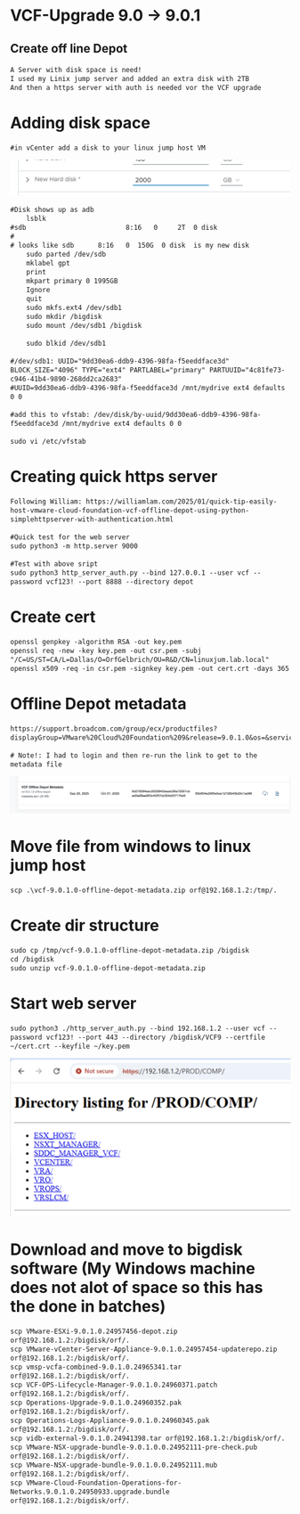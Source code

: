 # VCF-Upgrade 9.0 -> 9.0.1

## Create off line Depot

```
A Server with disk space is need!
I used my Linix jump server and added an extra disk with 2TB
And then a https server with auth is needed vor the VCF upgrade
```

# Adding disk space
```
#in vCenter add a disk to your linux jump host VM
```

![GitHub](AddDisk1.png)

```
#Disk shows up as adb
	lsblk
#sdb                         8:16   0     2T  0 disk
#
# looks like sdb      8:16   0  150G  0 disk  is my new disk 
	sudo parted /dev/sdb
	mklabel gpt
	print
	mkpart primary 0 1995GB
	Ignore
	quit
	sudo mkfs.ext4 /dev/sdb1
	sudo mkdir /bigdisk
	sudo mount /dev/sdb1 /bigdisk
	
	sudo blkid /dev/sdb1

#/dev/sdb1: UUID="9dd30ea6-ddb9-4396-98fa-f5eeddface3d" BLOCK_SIZE="4096" TYPE="ext4" PARTLABEL="primary" PARTUUID="4c81fe73-c946-41b4-9890-268dd2ca2683"
#UUID=9dd30ea6-ddb9-4396-98fa-f5eeddface3d /mnt/mydrive ext4 defaults 0 0

#add this to vfstab: /dev/disk/by-uuid/9dd30ea6-ddb9-4396-98fa-f5eeddface3d /mnt/mydrive ext4 defaults 0 0

sudo vi /etc/vfstab
```

# Creating quick https server

```
Following William: https://williamlam.com/2025/01/quick-tip-easily-host-vmware-cloud-foundation-vcf-offline-depot-using-python-simplehttpserver-with-authentication.html

#Quick test for the web server
sudo python3 -m http.server 9000

#Test with above sript
sudo python3 http_server_auth.py --bind 127.0.0.1 --user vcf --password vcf123! --port 8888 --directory depot
```
# Create cert

```
openssl genpkey -algorithm RSA -out key.pem
openssl req -new -key key.pem -out csr.pem -subj "/C=US/ST=CA/L=Dallas/O=OrfGelbrich/OU=R&D/CN=linuxjum.lab.local"
openssl x509 -req -in csr.pem -signkey key.pem -out cert.crt -days 365
```

# Offline Depot metadata

```
https://support.broadcom.com/group/ecx/productfiles?displayGroup=VMware%20Cloud%20Foundation%209&release=9.0.1.0&os=&servicePk=534266&language=EN&groupId=534924&viewGroup=true

# Note!: I had to login and then re-run the link to get to the metadata file

```

![GitHub](MetaData1.png)

# Move file from windows to linux jump host

```
scp .\vcf-9.0.1.0-offline-depot-metadata.zip orf@192.168.1.2:/tmp/.
```

# Create dir structure

```
sudo cp /tmp/vcf-9.0.1.0-offline-depot-metadata.zip /bigdisk
cd /bigdisk
sudo unzip vcf-9.0.1.0-offline-depot-metadata.zip

```

# Start web server

```
sudo python3 ./http_server_auth.py --bind 192.168.1.2 --user vcf --password vcf123! --port 443 --directory /bigdisk/VCF9 --certfile ~/cert.crt --keyfile ~/key.pem
```

![GitHub](WebServer1.png)


# Download and move to bigdisk software (My Windows machine does not alot of space so this has the done in batches)

```
scp VMware-ESXi-9.0.1.0.24957456-depot.zip orf@192.168.1.2:/bigdisk/orf/.
scp VMware-vCenter-Server-Appliance-9.0.1.0.24957454-updaterepo.zip orf@192.168.1.2:/bigdisk/orf/.
scp vmsp-vcfa-combined-9.0.1.0.24965341.tar orf@192.168.1.2:/bigdisk/orf/.
scp VCF-OPS-Lifecycle-Manager-9.0.1.0.24960371.patch orf@192.168.1.2:/bigdisk/orf/.
scp Operations-Upgrade-9.0.1.0.24960352.pak orf@192.168.1.2:/bigdisk/orf/.
scp Operations-Logs-Appliance-9.0.1.0.24960345.pak orf@192.168.1.2:/bigdisk/orf/.
scp vidb-external-9.0.1.0.24941398.tar orf@192.168.1.2:/bigdisk/orf/.
scp VMware-NSX-upgrade-bundle-9.0.1.0.0.24952111-pre-check.pub orf@192.168.1.2:/bigdisk/orf/.
scp VMware-NSX-upgrade-bundle-9.0.1.0.0.24952111.mub orf@192.168.1.2:/bigdisk/orf/.
scp VMware-Cloud-Foundation-Operations-for-Networks.9.0.1.0.24950933.upgrade.bundle orf@192.168.1.2:/bigdisk/orf/.

```




